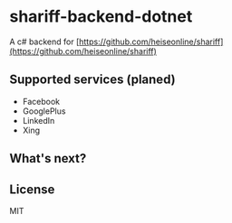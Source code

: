 # shariff-backend-dotnet

A c# backend for [https://github.com/heiseonline/shariff](https://github.com/heiseonline/shariff)

Supported services (planed)
------------------
- Facebook
- GooglePlus
- LinkedIn
- Xing

## What's next? 
	
## License

MIT
